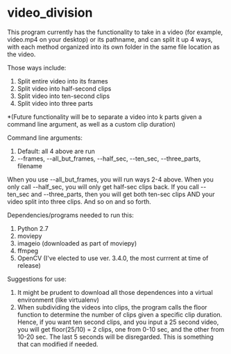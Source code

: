 # video_division

This program currently has the functionality to take in a video (for example, video.mp4 on your desktop) or its pathname, and can split it up 4 ways, with each method organized into its own folder in the same file location as the video. 

Those ways include:
1. Split entire video into its frames
2. Split video into half-second clips
3. Split video into ten-second clips
4. Split video into three parts

*(Future functionality will be to separate a video into k parts given a command line argument, as well as a custom clip duration)

Command line arguments:
1. Default: all 4 above are run
2. --frames, --all_but_frames, --half_sec, --ten_sec, --three_parts, filename

When you use --all_but_frames, you will run ways 2-4 above. When you only call --half_sec, you will only get half-sec clips back. If you call --ten_sec and --three_parts, then you will get both ten-sec clips AND your video split into three clips. And so on and so forth.

Dependencies/programs needed to run this:
1. Python 2.7
2. moviepy
3. imageio (downloaded as part of moviepy)
4. ffmpeg 
5. OpenCV (I've elected to use ver. 3.4.0, the most currrent at time of release)

Suggestions for use:
1. It might be prudent to download all those dependences into a virtual environment (like virtualenv)
2. When subdividing the videos into clips, the program calls the floor function to determine the number of clips given a specific clip duration. Hence, if you want ten second clips, and you input a 25 second video, you will get floor(25/10) = 2 clips, one from 0-10 sec, and the other from 10-20 sec. The last 5 seconds will be disregarded. This is something that can modified if needed.
